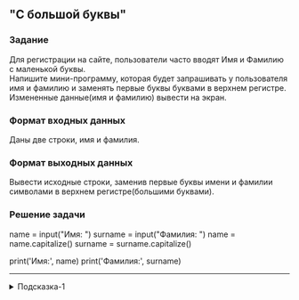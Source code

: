 ## "С большой буквы"

### Задание

Для регистрации на сайте, пользователи часто вводят Имя и Фамилию с маленькой буквы. \
Напишите мини-программу, которая будет запрашивать у пользователя имя и фамилию и заменять первые буквы буквами в верхнем регистре. \
Измененные данные(имя и фамилию) вывести на экран.

### Формат входных данных

Даны две строки, имя и фамилия.

### Формат выходных данных

Вывести исходные строки, заменив первые буквы имени и фамилии символами в верхнем регистре(большими буквами).

### Решение задачи

name = input("Имя: ")
surname = input("Фамилия: ")
name = name.capitalize()
surname = surname.capitalize()

print('Имя:', name)
print('Фамилия:', surname)

---

<details>
<summary>Подсказка-1</summary>
Для решения задачи найдите подходящий метод строки.
</details>
